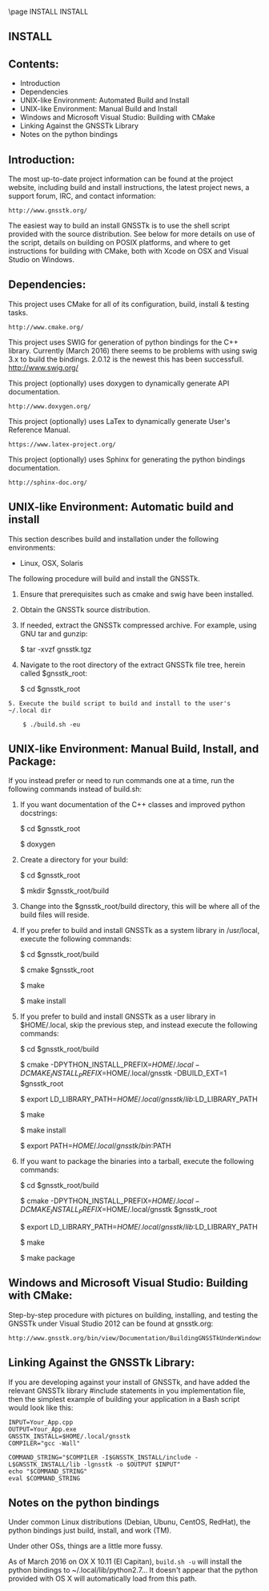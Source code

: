 \page INSTALL INSTALL

INSTALL
-------

Contents:
---------

* Introduction
* Dependencies
* UNIX-like Environment: Automated Build and Install
* UNIX-like Environment: Manual Build and Install
* Windows and Microsoft Visual Studio: Building with CMake
* Linking Against the GNSSTk Library
* Notes on the python bindings

Introduction:
-------------

The most up-to-date project information can be found at the project website, 
including build and install instructions, the latest project news, a support 
forum, IRC, and contact information:

    http://www.gnsstk.org/

The easiest way to build an install GNSSTk is to use the shell script provided 
with the source distribution. See below for more details on use of the script, 
details on building on POSIX platforms, and where to get instructions for 
building with CMake, both with Xcode on OSX and Visual Studio on Windows.


Dependencies:
-------------

This project uses CMake for all of its configuration, build, install & testing tasks.
   
    http://www.cmake.org/

This project uses SWIG for generation of python bindings for the C++
library. Currently (March 2016) there seems to be problems with using swig 3.x to
build the bindings. 2.0.12 is the newest this has been successfull.
    http://www.swig.org/

This project (optionally) uses doxygen to dynamically generate API documentation.
   
    http://www.doxygen.org/

This project (optionally) uses LaTex to dynamically generate User's Reference Manual.
   
    https://www.latex-project.org/

This project (optionally) uses Sphinx for generating the python bindings documentation.
   
    http://sphinx-doc.org/


UNIX-like Environment: Automatic build and install
-------------------------------------------

This section describes build and installation under the following environments:

   - Linux, OSX, Solaris

The following procedure will build and install the GNSSTk.

   1. Ensure that prerequisites such as cmake and swig have been installed.

   2. Obtain the GNSSTk source distribution.

   3. If needed, extract the GNSSTk compressed archive.
      For example, using GNU tar and gunzip:

         $ tar -xvzf gnsstk.tgz

   4. Navigate to the root directory of the extract GNSSTk file tree, herein
      called $gnsstk_root:

         $ cd $gnsstk_root
         
    5. Execute the build script to build and install to the user's ~/.local dir
        
        $ ./build.sh -eu


UNIX-like Environment: Manual Build, Install, and Package:
----------------------------------------------------------

If you instead prefer or need to run commands one at a time, run the following 
commands instead of build.sh:

   1. If you want documentation of the C++ classes and improved python 
      docstrings:

         $ cd $gnsstk_root

         $ doxygen 

   2. Create a directory for your build:

         $ cd $gnsstk_root

         $ mkdir $gnsstk_root/build

   3. Change into the $gnsstk_root/build directory, this will be where all of the
      build files will reside.

   4. If you prefer to build and install GNSSTk as a system library in /usr/local, 
      execute the following commands:

         $ cd $gnsstk_root/build

         $ cmake $gnsstk_root

         $ make

         $ make install 

   5. If you prefer to build and install GNSSTk as a user library in $HOME/.local, 
      skip the previous step, and instead execute the following commands:

         $ cd $gnsstk_root/build

         $ cmake -DPYTHON_INSTALL_PREFIX=$HOME/.local -DCMAKE_INSTALL_PREFIX=$HOME/.local/gnsstk -DBUILD_EXT=1 $gnsstk_root

         $ export LD_LIBRARY_PATH=$HOME/.local/gnsstk/lib:$LD_LIBRARY_PATH

         $ make

         $ make install 

         $ export PATH=$HOME/.local/gnsstk/bin:$PATH

   6. If you want to package the binaries into a tarball, execute the following commands:

         $ cd $gnsstk_root/build

         $ cmake -DPYTHON_INSTALL_PREFIX=$HOME/.local -DCMAKE_INSTALL_PREFIX=$HOME/.local/gnsstk $gnsstk_root

         $ export LD_LIBRARY_PATH=$HOME/.local/gnsstk/lib:$LD_LIBRARY_PATH

         $ make       

         $ make package



Windows and Microsoft Visual Studio: Building with CMake:
---------------------------------------------------------

Step-by-step procedure with pictures on building, installing, and testing the GNSSTk under Visual Studio 
2012 can be found at gnsstk.org:

    http://www.gnsstk.org/bin/view/Documentation/BuildingGNSSTkUnderWindows


Linking Against the GNSSTk Library:
----------------------------------

If you are developing against your install of GNSSTk, and have added
the relevant GNSSTk library \#include statements in you implementation file,
then the simplest example of building your application in a Bash script 
would look like this:

    INPUT=Your_App.cpp
    OUTPUT=Your_App.exe
    GNSSTK_INSTALL=$HOME/.local/gnsstk
    COMPILER="gcc -Wall"

    COMMAND_STRING="$COMPILER -I$GNSSTK_INSTALL/include -L$GNSSTK_INSTALL/lib -lgnsstk -o $OUTPUT $INPUT"
    echo "$COMMAND_STRING"
    eval $COMMAND_STRING

Notes on the python bindings
-------------------------
Under common Linux distributions (Debian, Ubunu, CentOS, RedHat), the
python bindings just build, install, and work (TM).

Under other OSs, things are a little more fussy.

As of March 2016 on OX X 10.11 (El Capitan), ```build.sh -u``` will
install the python bindings to ~/.local/lib/python2.7...
It doesn't appear that the python provided with OS X will
automatically load from this path.

